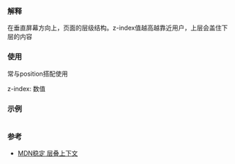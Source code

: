 
### 解释
在垂直屏幕方向上，页面的层级结构。z-index值越高越靠近用户，上层会盖住下层的内容

### 使用
常与position搭配使用

z-index: 数值

### 示例
```
```

### 参考
- [MDN稳定 层叠上下文](https://developer.mozilla.org/zh-CN/docs/Web/Guide/CSS/Understanding_z_index/The_stacking_context)